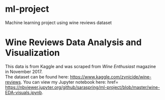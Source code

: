 # ml-project
Machine learning project using wine reviews dataset

# Wine Reviews Data Analysis and Visualization
This data is from Kaggle and was scraped from <i>Wine Enthusiast</i> magazine in November 2017. <br>The dataset can be found here: <a> https://www.kaggle.com/zynicide/wine-reviews</a>. You can view my Jupyter notebook here: <a> href= https://nbviewer.jupyter.org/github/saraspring/ml-project/blob/master/wine-EDA-visuals.ipynb</a>.
